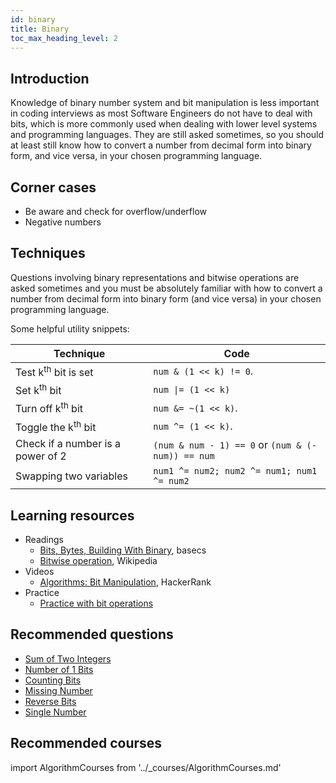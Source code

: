```yaml
---
id: binary
title: Binary
toc_max_heading_level: 2
---
```


## Introduction

Knowledge of binary number system and bit manipulation is less important in coding interviews as most Software Engineers do not have to deal with bits, which is more commonly used when dealing with lower level systems and programming languages. They are still asked sometimes, so you should at least still know how to convert a number from decimal form into binary form, and vice versa, in your chosen programming language.

## Corner cases

- Be aware and check for overflow/underflow
- Negative numbers

## Techniques

Questions involving binary representations and bitwise operations are asked sometimes and you must be absolutely familiar with how to convert a number from decimal form into binary form (and vice versa) in your chosen programming language.

Some helpful utility snippets:

| Technique | Code |
| --- | --- |
| Test k<sup>th</sup> bit is set | `num & (1 << k) != 0`. |
| Set k<sup>th</sup> bit | <code>num &#124;= (1 << k)</code> |
| Turn off k<sup>th</sup> bit | `num &= ~(1 << k)`. |
| Toggle the k<sup>th</sup> bit | `num ^= (1 << k)`. |
| Check if a number is a power of 2 | `(num & num - 1) == 0` or `(num & (-num)) == num` |
| Swapping two variables | `num1 ^= num2; num2 ^= num1; num1 ^= num2` |

## Learning resources

- Readings
  - [Bits, Bytes, Building With Binary](https://medium.com/basecs/bits-bytes-building-with-binary-13cb4289aafa), basecs
  - [Bitwise operation](https://en.wikipedia.org/wiki/Bitwise_operation), Wikipedia
- Videos
  - [Algorithms: Bit Manipulation](https://www.youtube.com/watch?v=NLKQEOgBAnw), HackerRank
- Practice
  - [Practice with bit operations](https://pconrad.github.io/old_pconrad_cs16/topics/bitOps/)

## Recommended questions

- [Sum of Two Integers](https://leetcode.com/problems/sum-of-two-integers/)
- [Number of 1 Bits](https://leetcode.com/problems/number-of-1-bits/)
- [Counting Bits](https://leetcode.com/problems/counting-bits/)
- [Missing Number](https://leetcode.com/problems/missing-number/)
- [Reverse Bits](https://leetcode.com/problems/reverse-bits/)
- [Single Number](https://leetcode.com/problems/single-number/)

## Recommended courses

import AlgorithmCourses from '../\_courses/AlgorithmCourses.md'

<AlgorithmCourses />
